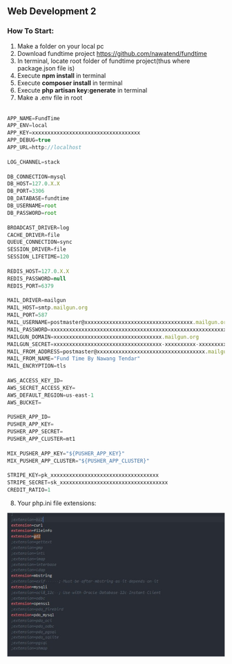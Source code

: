 ## Web Development 2

### How To Start:

1. Make a folder on your local pc
2. Download fundtime project https://github.com/nawatend/fundtime
3. In terminal, locate root folder of fundtime project(thus where package.json file is)
4. Execute **npm install** in terminal
5. Execute **composer install** in terminal
6. Execute **php artisan key:generate** in terminal
7. Make a .env file in root
```javascript

APP_NAME=FundTime
APP_ENV=local
APP_KEY=xxxxxxxxxxxxxxxxxxxxxxxxxxxxxxxxxxx
APP_DEBUG=true
APP_URL=http://localhost

LOG_CHANNEL=stack

DB_CONNECTION=mysql
DB_HOST=127.0.X.X
DB_PORT=3306
DB_DATABASE=fundtime
DB_USERNAME=root
DB_PASSWORD=root

BROADCAST_DRIVER=log
CACHE_DRIVER=file
QUEUE_CONNECTION=sync
SESSION_DRIVER=file
SESSION_LIFETIME=120

REDIS_HOST=127.0.X.X
REDIS_PASSWORD=null
REDIS_PORT=6379

MAIL_DRIVER=mailgun
MAIL_HOST=smtp.mailgun.org
MAIL_PORT=587
MAIL_USERNAME=postmaster@xxxxxxxxxxxxxxxxxxxxxxxxxxxxxxxxxxx.mailgun.org
MAIL_PASSWORD=xxxxxxxxxxxxxxxxxxxxxxxxxxxxxxxxxxxxxxxxxxxxxxxxxxxxxxxxxxxxxxxxxxxxxx
MAILGUN_DOMAIN=xxxxxxxxxxxxxxxxxxxxxxxxxxxxxxxxxxx.mailgun.org
MAILGUN_SECRET=xxxxxxxxxxxxxxxxxxxxxxxxxxxxxxxxxxx-xxxxxxxxxx-xxxxxxxxxx
MAIL_FROM_ADDRESS=postmaster@xxxxxxxxxxxxxxxxxxxxxxxxxxxxxxxxxxx.mailgun.org
MAIL_FROM_NAME="Fund Time By Nawang Tendar"
MAIL_ENCRYPTION=tls

AWS_ACCESS_KEY_ID=
AWS_SECRET_ACCESS_KEY=
AWS_DEFAULT_REGION=us-east-1
AWS_BUCKET=

PUSHER_APP_ID=
PUSHER_APP_KEY=
PUSHER_APP_SECRET=
PUSHER_APP_CLUSTER=mt1

MIX_PUSHER_APP_KEY="${PUSHER_APP_KEY}"
MIX_PUSHER_APP_CLUSTER="${PUSHER_APP_CLUSTER}"

STRIPE_KEY=pk_xxxxxxxxxxxxxxxxxxxxxxxxxxxxxxxxxxx
STRIPE_SECRET=sk_xxxxxxxxxxxxxxxxxxxxxxxxxxxxxxxxxxx
CREDIT_RATIO=1


```
8. Your php.ini file extensions:

![PHP INI Image](public/images/settings_php_ini.jpg)